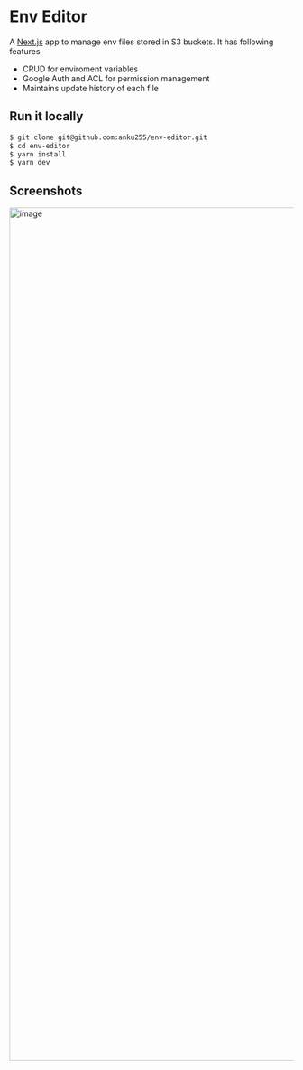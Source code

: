 # Env Editor
A [Next.js](https://nextjs.org/) app to manage env files stored in S3 buckets. It has following features

- CRUD for enviroment variables
- Google Auth and ACL for permission management
- Maintains update history of each file


## Run it locally

```bash
$ git clone git@github.com:anku255/env-editor.git
$ cd env-editor
$ yarn install
$ yarn dev
```

## Screenshots

<img width="1509" alt="image" src="https://github.com/anku255/env-editor/assets/22813027/f21871f1-c0f5-4e6f-9086-def5192f821e">

